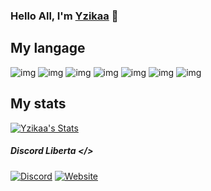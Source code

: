 ### Hello All, I'm [Yzikaa](https://anti-leak.cf) 👋
## My langage
![img](https://github.com/abranhe/programming-languages-logos/blob/master/src/html/html_64x64.png?raw=true)
![img](https://github.com/abranhe/programming-languages-logos/blob/master/src/css/css_64x64.png?raw=true)
![img](https://github.com/abranhe/programming-languages-logos/blob/master/src/php/php_64x64.png?raw=true)
![img](https://github.com/abranhe/programming-languages-logos/blob/master/src/lua/lua_64x64.png?raw=true)
![img](https://github.com/abranhe/programming-languages-logos/blob/master/src/javascript/javascript_64x64.png?raw=true)
![img](https://github.com/abranhe/programming-languages-logos/blob/master/src/csharp/csharp_64x64.png)
![img](https://github.com/abranhe/programming-languages-logos/blob/master/src/java/java_64x64.png)
## My stats

[![Yzikaa's Stats](https://github-readme-stats.anuraghazra1.vercel.app/api?username=yzika&show_icons=true&include_all_commits=true&theme=radical)](https://anti-leak.cf)

##### Discord Liberta </> 
[![Discord](https://discord.com/api/guilds/771041026042232833/widget.png)](https://discord.gg/5qJbxvMc9A) [<img alt = "Website" src = "https://img.shields.io/badge/-Website-FF0000"/>](https://anti-leak.cf) 
